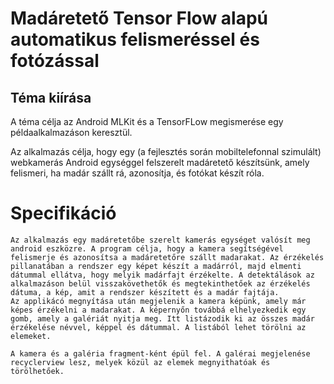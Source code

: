 # Madáretető Tensor Flow alapú automatikus felismeréssel és fotózással

## Téma kiírása

A téma célja az Android MLKit és a TensorFLow megismerése egy példaalkalmazáson keresztül.

Az alkalmazás célja, hogy egy (a fejlesztés során mobiltelefonnal szimulált) webkamerás Android egységgel felszerelt madáretető készítsünk, amely felismeri, ha madár szállt rá, azonosítja, és fotókat készít róla.

# Specifikáció

    Az alkalmazás egy madáretetőbe szerelt kamerás egységet valósít meg android eszközre. A program célja, hogy a kamera segítségével felismerje és azonosítsa a madáretetőre szállt madarakat. Az érzékelés pillanatában a rendszer egy képet készít a madárról, majd elmenti dátummal ellátva, hogy melyik madárfajt érzékelte. A detektálások az alkalmazáson belül visszakövethetők és megtekinthetőek az érzékelés dátuma, a kép, amit a rendszer készített és a madár fajtája.
    Az applikácó megnyítása után megjelenik a kamera képünk, amely már képes érzékelni a madarakat. A képernyőn továbbá elhelyezkedik egy gomb, amely a galériát nyitja meg. Itt listázodik ki az összes madár érzékelése névvel, képpel és dátummal. A listából lehet törölni az elemeket. 

    A kamera és a galéria fragment-ként épül fel. A galérai megjelenése recyclerview lesz, melyek közül az elemek megnyithatóak és törölhetőek.